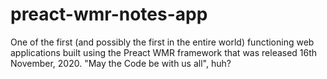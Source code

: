 # preact-wmr-notes-app
One of the first (and possibly the first in the entire world) functioning web applications built using the Preact WMR framework that was released 16th November, 2020. "May the Code be with us all", huh?
